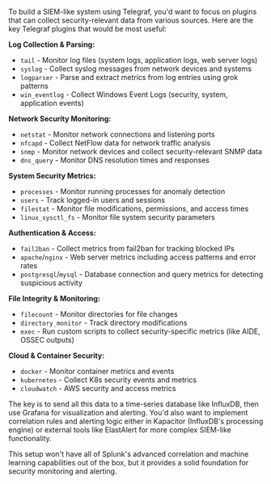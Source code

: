 
To build a SIEM-like system using Telegraf, you'd want to focus on plugins that can collect security-relevant data from various sources. Here are the key Telegraf plugins that would be most useful:

**Log Collection & Parsing:**

- `tail` - Monitor log files (system logs, application logs, web server logs)
- `syslog` - Collect syslog messages from network devices and systems
- `logparser` - Parse and extract metrics from log entries using grok patterns
- `win_eventlog` - Collect Windows Event Logs (security, system, application events)

**Network Security Monitoring:**

- `netstat` - Monitor network connections and listening ports
- `nfcapd` - Collect NetFlow data for network traffic analysis
- `snmp` - Monitor network devices and collect security-relevant SNMP data
- `dns_query` - Monitor DNS resolution times and responses

**System Security Metrics:**

- `processes` - Monitor running processes for anomaly detection
- `users` - Track logged-in users and sessions
- `filestat` - Monitor file modifications, permissions, and access times
- `linux_sysctl_fs` - Monitor file system security parameters

**Authentication & Access:**

- `fail2ban` - Collect metrics from fail2ban for tracking blocked IPs
- `apache`/`nginx` - Web server metrics including access patterns and error rates
- `postgresql`/`mysql` - Database connection and query metrics for detecting suspicious activity

**File Integrity & Monitoring:**

- `filecount` - Monitor directories for file changes
- `directory_monitor` - Track directory modifications
- `exec` - Run custom scripts to collect security-specific metrics (like AIDE, OSSEC outputs)

**Cloud & Container Security:**

- `docker` - Monitor container metrics and events
- `kubernetes` - Collect K8s security events and metrics
- `cloudwatch` - AWS security and access metrics

The key is to send all this data to a time-series database like InfluxDB, then use Grafana for visualization and alerting. You'd also want to implement correlation rules and alerting logic either in Kapacitor (InfluxDB's processing engine) or external tools like ElastAlert for more complex SIEM-like functionality.

This setup won't have all of Splunk's advanced correlation and machine learning capabilities out of the box, but it provides a solid foundation for security monitoring and alerting.
